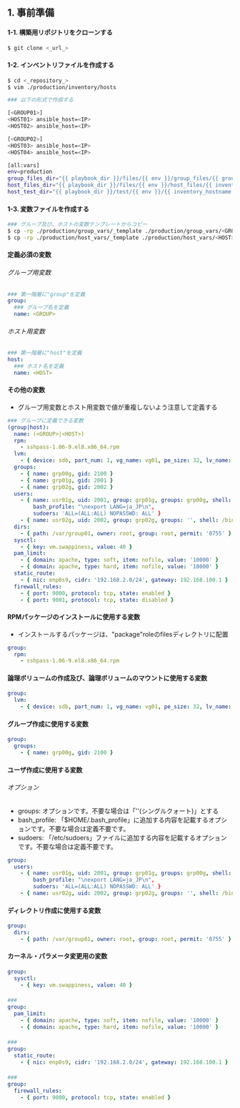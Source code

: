 ## 1. 事前準備

#### 1-1. 構築用リポジトリをクローンする

```bash
$ git clone <_url_>
```

#### 1-2. インベントリファイルを作成する

```bash
$ cd <_repository_>
$ vim ./production/inventory/hosts

### 以下の形式で作成する
```

```bash
[<GROUP01>]
<HOST01> ansible_host=<IP>
<HOST02> ansible_host=<IP>

[<GROUP02>]
<HOST03> ansible_host=<IP>
<HOST04> ansible_host=<IP>

[all:vars]
env=production
group_files_dir="{{ playbook_dir }}/files/{{ env }}/group_files/{{ group.name }}"
host_files_dir="{{ playbook_dir }}/files/{{ env }}/host_files/{{ inventory_hostname }}"
host_test_dir="{{ playbook_dir }}/test/{{ env }}/{{ inventory_hostname }}"
```

#### 1-3. 変数ファイルを作成する

```bash
### グループ及び、ホストの変数テンプレートからコピー
$ cp -rp ./production/group_vars/_template ./production/group_vars/<GROUP>
$ cp -rp ./production/host_vars/_template ./production/host_vars/<HOST>
```

#### 定義必須の変数

###### グループ用変数

```yaml
### 第一階層に"group"を定義
group:
  ### グループ名を定義　　　　　　　　　　　
  name: <GROUP>          
```

###### ホスト用変数

```yaml
### 第一階層に"host"を定義
host:
  ### ホスト名を定義　　　　　　　　　　　
  name: <HOST>          
```

#### その他の変数

- グループ用変数とホスト用変数で値が重複しないよう注意して定義する

```yaml
### グループに定義できる変数
(group|host):
  name: (<GROUP>|<HOST>)
  rpm:
    - sshpass-1.06-9.el8.x86_64.rpm
  lvm:
    - { device: sdb, part_num: 1, vg_name: vg01, pe_size: 32, lv_name: lv01, fs_type: xfs, mount_point: /app }
  groups:
    - { name: grp00g, gid: 2100 }
    - { name: grp01g, gid: 2001 }
    - { name: grp02g, gid: 2002 }
  users:
    - { name: usr01g, uid: 2001, group: grp01g, groups: grp00g, shell: /bin/bash, home: /home/usr01g, password: usr01g }
        bash_profile: "\nexport LANG=ja_JP\n",
        sudoers: 'ALL=(ALL:ALL) NOPASSWD: ALL' }
    - { name: usr02g, uid: 2002, group: grp02g, groups: '', shell: /bin/bash, home: /home/usr02g, password: usr02g }
  dirs:
    - { path: /var/group01, owner: root, group: root, permit: '0755' }
  sysctl:
    - { key: vm.swappiness, value: 40 }
  pam_limit:
    - { domain: apache, type: soft, item: nofile, value: '10000' }
    - { domain: apache, type: hard, item: nofile, value: '10000' }
  static_route:
    - { nic: enp0s9, cidr: '192.168.2.0/24', gateway: 192.168.100.1 }
  firewall_rules:
    - { port: 9000, protocol: tcp, state: enabled }
    - { port: 9001, protocol: tcp, state: disabled }
```

#### RPMパッケージのインストールに使用する変数

- インストールするパッケージは、"package"roleのfilesディレクトリに配置

```yaml
group:
  rpm:
    - sshpass-1.06-9.el8.x86_64.rpm
```

#### 論理ボリュームの作成及び、論理ボリュームのマウントに使用する変数

```yaml
group:
  lvm:
    - { device: sdb, part_num: 1, vg_name: vg01, pe_size: 32, lv_name: lv01, fs_type: xfs, mount_point: /app }
```

#### グループ作成に使用する変数

```yaml
group:
  groups:
    - { name: grp00g, gid: 2100 }
```

#### ユーザ作成に使用する変数

###### オプション

- groups: オプションです。不要な場合は「''(シングルクォート)」とする
- bash_profile: 「$HOME/.bash_profile」に追加する内容を記載するオプションです。不要な場合は定義不要です。
- sudoers: 「/etc/sudoers」ファイルに追加する内容を記載するオプションです。不要な場合は定義不要です。

```yaml
group:
  users:
    - { name: usr01g, uid: 2001, group: grp01g, groups: grp00g, shell: /bin/bash, home: /home/usr01g, password: usr01g }
        bash_profile: "\nexport LANG=ja_JP\n",
        sudoers: 'ALL=(ALL:ALL) NOPASSWD: ALL' }
    - { name: usr02g, uid: 2002, group: grp02g, groups: '', shell: /bin/bash, home: /home/usr02g, password: usr02g }
```

#### ディレクトリ作成に使用する変数

```yaml
group:
  dirs:
    - { path: /var/group01, owner: root, group: root, permit: '0755' }
```

#### カーネル・パラメータ変更用の変数

```yaml
group:
  sysctl:
    - { key: vm.swappiness, value: 40 }
```

#### 

```yaml
### 
group:
  pam_limit:
    - { domain: apache, type: soft, item: nofile, value: '10000' }
    - { domain: apache, type: hard, item: nofile, value: '10000' }
```

#### 

```yaml
### 
group:
  static_route:
    - { nic: enp0s9, cidr: '192.168.2.0/24', gateway: 192.168.100.1 }
```

#### 

```yaml
### 
group:
  firewall_rules:
    - { port: 9000, protocol: tcp, state: enabled }
```
